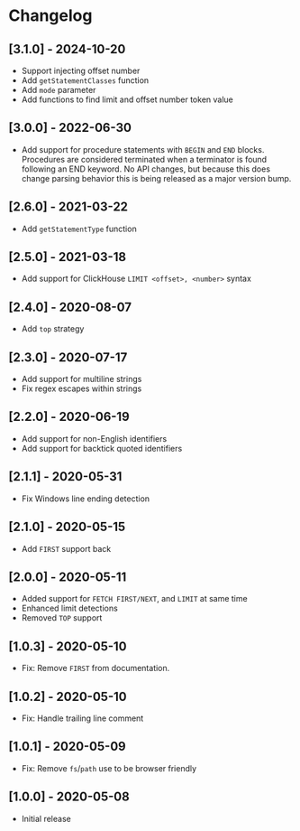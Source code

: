 # Changelog

## [3.1.0] - 2024-10-20

- Support injecting offset number
- Add `getStatementClasses` function
- Add `mode` parameter
- Add functions to find limit and offset number token value

## [3.0.0] - 2022-06-30

- Add support for procedure statements with `BEGIN` and `END` blocks. Procedures are considered terminated when a terminator is found following an END keyword. No API changes, but because this does change parsing behavior this is being released as a major version bump.

## [2.6.0] - 2021-03-22

- Add `getStatementType` function

## [2.5.0] - 2021-03-18

- Add support for ClickHouse `LIMIT <offset>, <number>` syntax

## [2.4.0] - 2020-08-07

- Add `top` strategy

## [2.3.0] - 2020-07-17

- Add support for multiline strings
- Fix regex escapes within strings

## [2.2.0] - 2020-06-19

- Add support for non-English identifiers
- Add support for backtick quoted identifiers

## [2.1.1] - 2020-05-31

- Fix Windows line ending detection

## [2.1.0] - 2020-05-15

- Add `FIRST` support back

## [2.0.0] - 2020-05-11

- Added support for `FETCH FIRST/NEXT`, and `LIMIT` at same time
- Enhanced limit detections
- Removed `TOP` support

## [1.0.3] - 2020-05-10

- Fix: Remove `FIRST` from documentation.

## [1.0.2] - 2020-05-10

- Fix: Handle trailing line comment

## [1.0.1] - 2020-05-09

- Fix: Remove `fs`/`path` use to be browser friendly

## [1.0.0] - 2020-05-08

- Initial release

